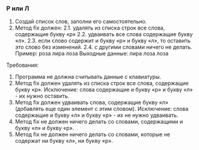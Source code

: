 
### Р или Л

1. Создай список слов, заполни его самостоятельно.
2. Метод fix должен:
2.1. удалять из списка строк все слова, содержащие букву «р»
2.2. удваивать все слова содержащие букву «л».
2.3. если слово содержит и букву «р» и букву «л», то оставить это слово без изменений.
2.4. с другими словами ничего не делать.
Пример:
роза
лира
лоза
Выходные данные:
лира
лоза
лоза


Требования:
1.	Программа не должна считывать данные с клавиатуры.
2.	Метод fix должен удалять из списка строк все слова, содержащие букву «р». Исключение: слова содержащие и букву «р» и букву «л» - их нужно оставить.
3.	Метод fix должен удваивать слова, содержащие букву «л» (добавлять еще один элемент с этим словом). Исключение: слова содержащие и букву «л» и букву «р» - их не нужно удваивать.
4.	Метод fix не должен ничего делать со словами, содержащими и букву «л» и букву «р».
5.	Метод fix не должен ничего делать со словами, которые не содержат ни букву «л», ни букву «р».


